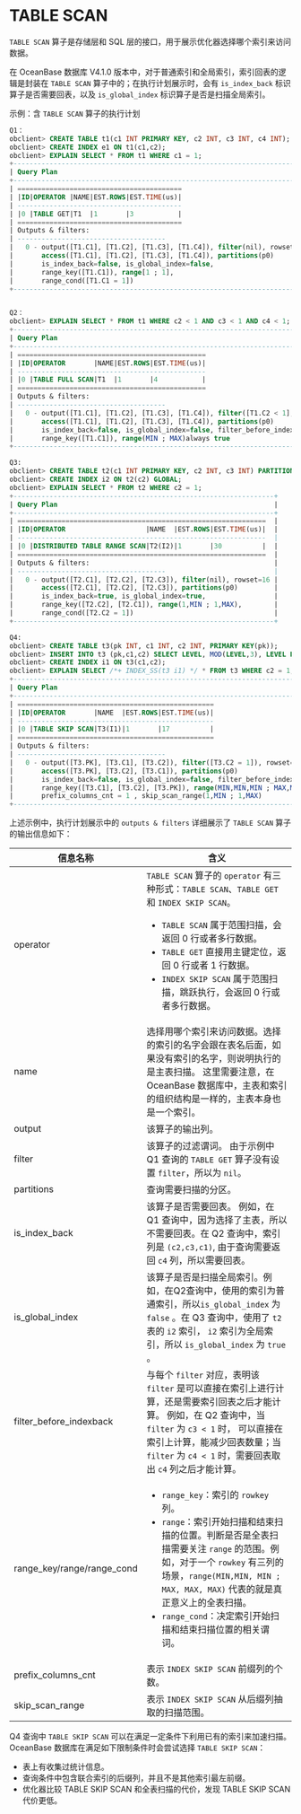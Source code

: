 # TABLE SCAN

`TABLE SCAN` 算子是存储层和 SQL 层的接口，用于展示优化器选择哪个索引来访问数据。

在 OceanBase 数据库 V4.1.0 版本中，对于普通索引和全局索引，索引回表的逻辑是封装在 `TABLE SCAN` 算子中的；在执行计划展示时，会有 `is_index_back` 标识算子是否需要回表，以及 `is_global_index` 标识算子是否是扫描全局索引。

示例：含 `TABLE SCAN` 算子的执行计划

```sql
Q1：
obclient> CREATE TABLE t1(c1 INT PRIMARY KEY, c2 INT, c3 INT, c4 INT);
obclient> CREATE INDEX e1 ON t1(c1,c2);
obclient> EXPLAIN SELECT * FROM t1 WHERE c1 = 1;
+--------------------------------------------------------------------------+
| Query Plan                                                               |
+--------------------------------------------------------------------------+
| =========================================                                |
| |ID|OPERATOR |NAME|EST.ROWS|EST.TIME(us)|                                |
| -----------------------------------------                                |
| |0 |TABLE GET|T1  |1       |3           |                                |
| =========================================                                |
| Outputs & filters:                                                       |
| -------------------------------------                                    |
|   0 - output([T1.C1], [T1.C2], [T1.C3], [T1.C4]), filter(nil), rowset=16 |
|       access([T1.C1], [T1.C2], [T1.C3], [T1.C4]), partitions(p0)         |
|       is_index_back=false, is_global_index=false,                        |
|       range_key([T1.C1]), range[1 ; 1],                                  |
|       range_cond([T1.C1 = 1])                                            |
+--------------------------------------------------------------------------+


Q2：
obclient> EXPLAIN SELECT * FROM t1 WHERE c2 < 1 AND c3 < 1 AND c4 < 1;
+------------------------------------------------------------------------------------------------------------+
| Query Plan                                                                                                 |
+------------------------------------------------------------------------------------------------------------+
| ===============================================                                                            |
| |ID|OPERATOR       |NAME|EST.ROWS|EST.TIME(us)|                                                            |
| -----------------------------------------------                                                            |
| |0 |TABLE FULL SCAN|T1  |1       |4           |                                                            |
| ===============================================                                                            |
| Outputs & filters:                                                                                         |
| -------------------------------------                                                                      |
|   0 - output([T1.C1], [T1.C2], [T1.C3], [T1.C4]), filter([T1.C2 < 1], [T1.C3 < 1], [T1.C4 < 1]), rowset=16 |
|       access([T1.C1], [T1.C2], [T1.C3], [T1.C4]), partitions(p0)                                           |
|       is_index_back=false, is_global_index=false, filter_before_indexback[false,false,false],              |
|       range_key([T1.C1]), range(MIN ; MAX)always true                                                      |
+------------------------------------------------------------------------------------------------------------+

Q3:
obclient> CREATE TABLE t2(c1 INT PRIMARY KEY, c2 INT, c3 INT) PARTITION BY HASH(c1) PARTITIONS 4;
obclient> CREATE INDEX i2 ON t2(c2) GLOBAL;
obclient> EXPLAIN SELECT * FROM t2 WHERE c2 = 1;
+-----------------------------------------------------------------+
| Query Plan                                                      |
+-----------------------------------------------------------------+
| ==============================================================  |
| |ID|OPERATOR                    |NAME  |EST.ROWS|EST.TIME(us)|  |
| --------------------------------------------------------------  |
| |0 |DISTRIBUTED TABLE RANGE SCAN|T2(I2)|1       |30          |  |
| ==============================================================  |
| Outputs & filters:                                              |
| -------------------------------------                           |
|   0 - output([T2.C1], [T2.C2], [T2.C3]), filter(nil), rowset=16 |
|       access([T2.C1], [T2.C2], [T2.C3]), partitions(p0)         |
|       is_index_back=true, is_global_index=true,                 |
|       range_key([T2.C2], [T2.C1]), range(1,MIN ; 1,MAX),        |
|       range_cond([T2.C2 = 1])                                   |
+-----------------------------------------------------------------+

Q4:
obclient> CREATE TABLE t3(pk INT, c1 INT, c2 INT, PRIMARY KEY(pk));
obclient> INSERT INTO t3 (pk,c1,c2) SELECT LEVEL, MOD(LEVEL,3), LEVEL FROM DUAL CONNECT BY LEVEL <= 10000;
obclient> CREATE INDEX i1 ON t3(c1,c2);
obclient> EXPLAIN SELECT /*+ INDEX_SS(t3 i1) */ * FROM t3 WHERE c2 = 1;
+-----------------------------------------------------------------------------------------+
| Query Plan                                                                              |
+-----------------------------------------------------------------------------------------+
| =================================================                                       |
| |ID|OPERATOR       |NAME  |EST.ROWS|EST.TIME(us)|                                       |
| -------------------------------------------------                                       |
| |0 |TABLE SKIP SCAN|T3(I1)|1       |17          |                                       |
| =================================================                                       |
| Outputs & filters:                                                                      |
| -------------------------------------                                                   |
|   0 - output([T3.PK], [T3.C1], [T3.C2]), filter([T3.C2 = 1]), rowset=16                 |
|       access([T3.PK], [T3.C2], [T3.C1]), partitions(p0)                                 |
|       is_index_back=false, is_global_index=false, filter_before_indexback[false],       |
|       range_key([T3.C1], [T3.C2], [T3.PK]), range(MIN,MIN,MIN ; MAX,MAX,MAX)always true |
|       prefix_columns_cnt = 1 , skip_scan_range(1,MIN ; 1,MAX)                           |
+-----------------------------------------------------------------------------------------+
```


上述示例中，执行计划展示中的 `outputs & filters` 详细展示了 `TABLE SCAN` 算子的输出信息如下：


|           **信息名称**             |         **含义**       |
|------------------------------------|-----------------------|
| operator                                    | `TABLE SCAN` 算子的 `operator` 有三种形式：`TABLE SCAN`、`TABLE GET` 和 `INDEX SKIP SCAN`。 <ul><li>`TABLE SCAN` 属于范围扫描，会返回 0 行或者多行数据。</li>   <li> `TABLE GET` 直接用主键定位，返回 0 行或者 1 行数据。</li>  <li> `INDEX SKIP SCAN` 属于范围扫描，跳跃执行，会返回 0 行或者多行数据。</li> </ul>      |
| name                                        | 选择用哪个索引来访问数据。选择的索引的名字会跟在表名后面，如果没有索引的名字，则说明执行的是主表扫描。 这里需要注意，在 OceanBase 数据库中，主表和索引的组织结构是一样的，主表本身也是一个索引。    |
| output                                      | 该算子的输出列。    |
| filter                                      | 该算子的过滤谓词。 由于示例中 Q1 查询的 `TABLE GET` 算子没有设置 `filter`，所以为 `nil`。     |
| partitions                                  | 查询需要扫描的分区。  |
| is_index_back                               | 该算子是否需要回表。 例如，在 Q1 查询中，因为选择了主表，所以不需要回表。在 Q2 查询中，索引列是 `(c2,c3,c1)`, 由于查询需要返回 `c4` 列，所以需要回表。  |
| is_global_index                             | 该算子是否是扫描全局索引。例如，在Q2查询中，使用的索引为普通索引，所以`is_global_index` 为 `false` 。在 Q3 查询中，使用了 `t2` 表的 `i2` 索引， `i2` 索引为全局索引，所以 `is_global_index` 为 `true` 。 | 
| filter_before_indexback                     | 与每个 `filter` 对应，表明该 `filter` 是可以直接在索引上进行计算，还是需要索引回表之后才能计算。 例如，在 Q2 查询中，当 `filter` 为 `c3 < 1` 时， 可以直接在索引上计算，能减少回表数量；当 `filter` 为 `c4 < 1` 时，需要回表取出 `c4` 列之后才能计算。 |
|  range_key/range/range_cond | <ul><li> `range_key`：索引的 `rowkey` 列。</li>     <li> `range`：索引开始扫描和结束扫描的位置。判断是否是全表扫描需要关注 `range` 的范围。例如，对于一个 `rowkey` 有三列的场景，`range(MIN,MIN, MIN ; MAX, MAX, MAX)` 代表的就是真正意义上的全表扫描。</li>   <li> `range_cond`：决定索引开始扫描和结束扫描位置的相关谓词。</li></ul>    |
| prefix_columns_cnt | 表示 `INDEX SKIP SCAN` 前缀列的个数。|
| skip_scan_range    | 表示 `INDEX SKIP SCAN` 从后缀列抽取的扫描范围。|

Q4 查询中 `TABLE SKIP SCAN` 可以在满足一定条件下利用已有的索引来加速扫描。OceanBase 数据库在满足如下限制条件时会尝试选择 `TABLE SKIP SCAN`：

* 表上有收集过统计信息。
* 查询条件中包含联合索引的后缀列，并且不是其他索引最左前缀。
* 优化器比较 TABLE SKIP SCAN 和全表扫描的代价，发现 TABLE SKIP SCAN 代价更低。
